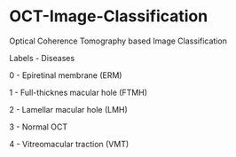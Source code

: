 # OCT-Image-Classification
Optical Coherence Tomography based Image Classification

Labels   -         Diseases

0        - Epiretinal membrane (ERM)

1        - Full-thicknes macular hole (FTMH)

2        - Lamellar macular hole (LMH)

3        - Normal OCT

4        - Vitreomacular traction (VMT) 

